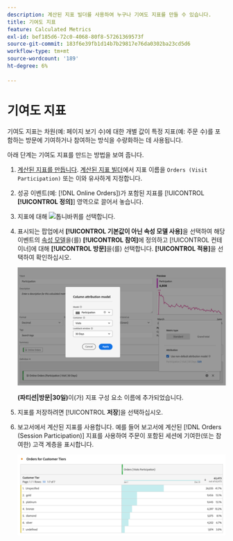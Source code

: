 ```yaml
---
description: 계산된 지표 빌더를 사용하여 누구나 기여도 지표를 만들 수 있습니다.
title: 기여도 지표
feature: Calculated Metrics
exl-id: bef185d6-72c0-4068-80f8-57261369573f
source-git-commit: 183f6e39fb1d14b7b29817e76da0302ba23cd5d6
workflow-type: tm+mt
source-wordcount: '189'
ht-degree: 6%

---
```


# 기여도 지표


기여도 지표는 차원(예: 페이지 보기 수)에 대한 개별 값이 특정 지표(예: 주문 수)를 포함하는 방문에 기여하거나 참여하는 방식을 수량화하는 데 사용됩니다.

아래 단계는 기여도 지표를 만드는 방법을 보여 줍니다.

1. [계산된 지표를 만듭니다](../cm-workflow.md). [계산된 지표 빌더](cm-build-metrics.md)에서 지표 이름을 `Orders (Visit Participation)` 또는 이와 유사하게 지정합니다.
1. 성공 이벤트(예: [!DNL Online Orders])가 포함된 지표를 [!UICONTROL **[!UICONTROL 정의]**] 영역으로 끌어서 놓습니다.
1. 지표에 대해 ![톱니바퀴](https://spectrum.adobe.com/static/icons/workflow_18/Smock_Settings_18_N.svg)를 선택합니다.
1. 표시되는 팝업에서 **[!UICONTROL 기본값이 아닌 속성 모델 사용]**&#x200B;을 선택하여 해당 이벤트의 [속성 모델](m-metric-type-alloc.md#attribution-models)을(를) **[!UICONTROL 참여]**&#x200B;에 정의하고 [!UICONTROL 컨테이너]에 대해 **[!UICONTROL 방문]**&#x200B;을(를) 선택합니다. **[!UICONTROL 적용]**&#x200B;을 선택하여 확인하십시오.


   ![기여도를 모델로 선택하고 방문을 컨테이너로 선택한 것을 표시하는 열 속성 모델 팝업입니다.](assets/participation-setup.png)

   **(파티션|방문|30일)**&#x200B;이(가) 지표 구성 요소 이름에 추가되었습니다.



1. 지표를 저장하려면 [!UICONTROL **저장**]&#x200B;을 선택하십시오.
1. 보고서에서 계산된 지표를 사용합니다. 예를 들어 보고서에 계산된 [!DNL Orders (Session Participation)] 지표를 사용하여 주문이 포함된 세션에 기여한(또는 참여한) 고객 계층을 표시합니다.

   ![고객 계층 및 주문을 표시하는 자유 형식 테이블입니다.](assets/participation-pages-customer-tier.png)


<!--

The following information explains how to create a metric that shows which pages contributed to (or participated in) visits that contained an order.

This type of information could be useful for any content owner.

>[!NOTE]
>
>You can enable participation metrics in the Admin Tools, but only for custom events 1 - 100.

1. Begin creating a calculated metric, as described in [Build metrics](/help/components/c-calcmetrics/c-workflow/cm-workflow/c-build-metrics/cm-build-metrics.md).

1. In the Calculated metrics builder, name the metric "Participation".

1. Drag the success event "Orders" into the Definition canvas.

1. Change the [attribution model](/help/components/c-calcmetrics/c-workflow/cm-workflow/c-build-metrics/m-metric-type-alloc.md) of that event to **[!UICONTROL Participation]** under the **[!UICONTROL Settings]** gear. Select **[!UICONTROL Visit]** lookback. The definition should look similar to this:

   ![](assets/participation.png)

1. Select [!UICONTROL **Save**] to save the metric.

1. Use the calculated metric in a **[!UICONTROL Pages]** report.

    ![](assets/participation-pages.png)

1. (Optional) Share the metric with other users in your organization, as described in [Share calculated metrics](/help/components/c-calcmetrics/c-workflow/cm-workflow/cm-sharing.md).
-->